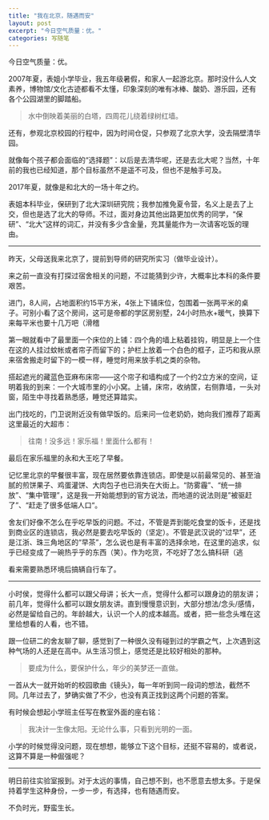 ```yaml
---
title: "我在北京，随遇而安"
layout: post
excerpt: "今日空气质量：优。"
categories: 写随笔
---
```


今日空气质量：优。

2007年夏，表姐小学毕业，我五年级暑假，和家人一起游北京。那时没什么人文素养，博物馆/文化古迹都看不太懂，印象深刻的唯有冰棒、酸奶、游乐园，还有各个公园湖里的脚踏船。

> 水中倒映着美丽的白塔，四周花儿绕着绿树红墙。

还有，参观北京校园的行程中，因为时间仓促，只参观了北京大学，没去隔壁清华园。

就像每个孩子都会面临的“选择题”：以后是去清华呢，还是去北大呢？当然，十年前的我也已经知道，那个目标虽然不是遥不可及，但也不是触手可及。

2017年夏，就像是和北大的一场十年之约。

表姐本科毕业，保研到了北大深圳研究院；我参加推免夏令营，名义上是去了上交，但也是选了北大的导师。不过，面对身边其他出路更加优秀的同学，“保研”、“北大”这样的词汇，并没有多少含金量，充其量能作为一次请客吃饭的理由。

---

昨天，父母送我来北京了，提前到导师的研究所实习（做毕业设计）。

来之前一直没有打探过宿舍相关的问题，不过能猜到少许，大概率比本科的条件要艰苦。

进门，8人间，占地面积约15平方米，4张上下铺床位，包围着一张两平米的桌子。可别小看了这个房间，这可是帝都的学区房别墅，24小时热水+暖气，换算下来每平米也要十几万吧（滑稽

第一眼就看中了最里面一个床位的上铺：四个角的墙上粘着挂钩，明显是上一个住在这的人挂过蚊帐或者帘子而留下的；护栏上放着一个白色的框子，正巧和我从原来宿舍搬走时留下的一模一样，睡觉时用来放手机之类的杂物。

搭起遮光的藏蓝色亚麻布床帘——这个帘子和墙构成了一个约2立方米的空间，证明着我的到来：一个大城市里的小小窝。上铺，床帘，收纳筐，右侧靠墙，一头对窗，陌生中寻找着熟悉感，睡觉还算踏实。

出门找吃的，门卫说附近没有做早饭的。后来问一位老奶奶，她向我们推荐了距离这里最近的大超市：

> 往南！没多远！家乐福！里面什么都有！

最后在家乐福里的永和大王吃了早餐。

记忆里北京的早餐很丰富，现在居然要依靠连锁店。即使是以前最常见的、甚至油腻的煎饼果子、鸡蛋灌饼、大肉包子也已消失在大街上。“防雾霾”、“统一排放”、“集中管理”，这是我一开始能想到的官方说法，而地道的说法则是”被驱赶了”、“赶走了很多低端人口“。

舍友们好像不怎么在乎吃早饭的问题。不过，不管是弄到能吃食堂的饭卡，还是找到商业区的连锁店，我必然是要去吃早饭的（坚定）。不管是武汉说的“过早”，还是江浙、珠三角地区的“早茶”，怎么说也是有丰富的选择余地，在这里的追求，似乎已经变成了一碗热乎乎的东西（笑）。作为吃货，不吃好了怎么搞科研（逃

看来需要熟悉环境后搞辆自行车了。

---

小时侯，觉得什么都可以跟父母讲；长大一点，觉得什么都可以跟身边的朋友讲；前几年，觉得什么都可以跟女朋友讲。直到慢慢意识到，大部分想法/念头/感情，必然是留给自己的。年龄越大，认识一个人的成本越高。或者，把一些念头堆在这里给想看的人看，也不错。

跟一位研二的舍友聊了聊，感觉到了一种很久没有碰到过的学霸之气，上次遇到这种气场的人还是在高中。从生活习惯上，感觉还是比较好相处的那种。

> 要成为什么，要保护什么，年少的美梦还一直做。

一首从大一就开始听的校园歌曲《镜头》，每一年听到同一段词的想法，截然不同。几年过去了，梦确实做了不少，也没有真正找到这两个问题的答案。

有时候会想起小学班主任写在教室外面的座右铭：

> 我决计一生像太阳。无论什么事，只看到光明的一面。

小学的时候觉得没问题，现在想想，能够立下这个目标，还挺不容易的，或者说，这算不算是一种倔强呢？

---

明日前往实验室报到。对于太远的事情，自己想不到，也不愿意去想太多。于是保持着学生这种身份，一步一步，有选择，也有随遇而安。

不负时光，野蛮生长。